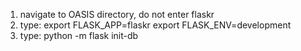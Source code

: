 1. navigate to OASIS directory, do not enter flaskr
2. type:
export FLASK_APP=flaskr
export FLASK_ENV=development
3. type:
python -m flask init-db

